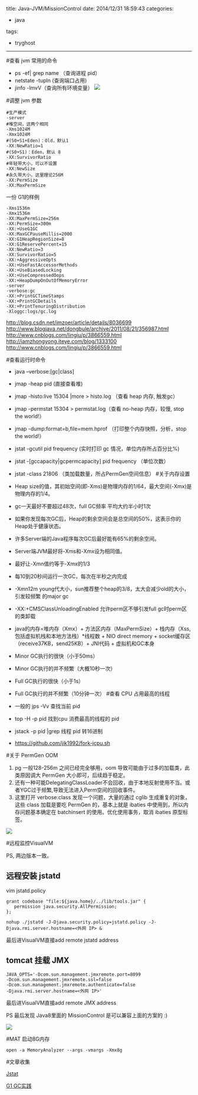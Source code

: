 title: Java-JVM/MissionControl
date: 2014/12/31 18:59:43
categories:

 - java 


tags:

- tryghost

---

#查看 jvm 常用的命令

 * ps -ef| grep name （查询进程 pid）
 * netstate -tupln (查询端口占用)
 * jinfo  <pid> -lmvV（查询所有环境变量）
![](http://pic002.cnblogs.com/images/2012/422908/2012073109465349.jpg)

#调整 jvm 参数
```language-bash
#生产模式
-server 
#堆空间，这两个相同
-Xms1024M
-Xmx1024M
#(S0+S1+Eden)：Old，默认1
-XX:NewRatio=1 
#(S0+S1)：Eden，默认 8
-XX:SurvivorRatio
#年轻带大小，可以不设置
-XX:NewSize
#永久带大小，这里理论256M
-XX:PermSize
-XX:MaxPermSize
```

一份 G1的样例
```language-bash
-Xms1536m 
-Xmx1536m 
-XX:MaxPermSize=256m 
-XX:PermSize=300m 
-XX:+UseG1GC 
-XX:MaxGCPauseMillis=2000 
-XX:G1HeapRegionSize=8 
-XX:G1ReservePercent=15 
-XX:NewRatio=3 
-XX:SurvivorRatio=5 
-XX:+AggressiveOpts 
-XX:+UseFastAccessorMethods 
-XX:+UseBiasedLocking 
-XX:+UseCompressedOops 
-XX:+HeapDumpOnOutOfMemoryError 
-server 
-verbose:gc 
-XX:+PrintGCTimeStamps 
-XX:+PrintGCDetails 
-XX:+PrintTenuringDistribution 
-Xloggc:logs/gc.log
```

http://blog.csdn.net/imzoer/article/details/8036699
http://www.blogjava.net/dongbule/archive/2011/08/21/356987.html
http://www.cnblogs.com/lingiu/p/3866559.html
http://iamzhongyong.iteye.com/blog/1333100
http://www.cnblogs.com/lingiu/p/3866559.html

 
#查看运行时命令
 * java –verbose:[gc|class]
 * jmap -heap pid (直接查看堆)
 * jmap -histo:live 15304 |more > histo.log （查看 heap 内存, 触发gc）
 * jmap -permstat 15304 > permstat.log（查看 no-heap 内存，较慢, stop the world!）
 * jmap -dump:format=b,file=mem.hprof <pid> （打印整个内存快照，分析，stop the world!）
 * jstat -gcutil pid frequency (实时打印 gc 情况，单位内存所占百分比%)
 * jstat -[gccapacity|gcpermcapacity] pid frequency （单位次数）
 * jstat -class 21806 （类加载数量，所占PermGen空间信息）
#关于内存设置

 * Heap size的值，其初始空间(即-Xms)是物理内存的1/64，最大空间(-Xmx)是物理内存的1/4。
 * gc一天最好不要超过48次，full GC频率 平均大约半小时1次
 * 如果你发现每次GC后，Heap的剩余空间会是总空间的50%，这表示你的Heap处于健康状态。
 * 许多Server端的Java程序每次GC后最好能有65%的剩余空间。
 * Server端JVM最好将-Xms和-Xmx设为相同值。
 * 最好让-Xmn值约等于-Xmx的1/3
 * 每10到20秒间运行一次GC，每次在半秒之内完成
 * -Xmn12m young代大小，sun推荐整个heap的3/8，太大会减少old的大小，引发较频繁 的major gc
 * -XX:+CMSClassUnloadingEnabled 允许perm区不够引发full gc时perm区的类卸载
 * java的内存=堆内存（Xmx）+ 方法区内存（MaxPermSize）+ 栈内存（Xss,包括虚拟机栈和本地方法栈）*线程数 + NIO direct memory + socket缓存区（receive37KB，send25KB）+ JNI代码 + 虚拟机和GC本身 
 * Minor GC执行的很快（小于50ms）
 * Minor GC执行的并不频繁（大概10秒一次）
 * Full GC执行的很快（小于1s）
 * Full GC执行的并不频繁（10分钟一次）
#查看 CPU 占用最高的线程
 * 一般的 jps -Vv 查找当前 pid
 * top -H -p pid 找到cpu 消费最高的线程的 pid
 * jstack -p pid |grep 线程 pid 转16进制
 * https://github.com/jik1992/fork-jcpu.sh

#关于 PermGen OOM
 
1. pg 一般128-256m 之间已经完全够用，oom 导致可能由于过多的加载类，此类原因调大 PermGen 大小即可，后续趋于稳定。
2. 还有一种可能DelegatingClassLoader不会回收，由于本地反射使用不当。或者YGC过于频繁,导致无法进入Perm空间的回收事件。
3. 这里打开 verbose:class 发现一个问题，大量的通过 cglib 生成重复的对象，这些 class 加载是要吃 PermGen 的，基本上就是 ibaties 中使用到，所以内存问题基本确定在 batchinsert 的使用。优化使用事务，取消 ibaties 原型标签。

![](https://dn-zuoyun.qbox.me/image/d/1a/7ef151c4e7a932447d9e087cce1ca.png)

#远程监控VisualVM

PS, 两边版本一致。

## 远程安装 jstatd

vim jstatd.policy
```language-java
grant codebase "file:${java.home}/../lib/tools.jar" {
   permission java.security.AllPermission;
};
```
```language-bash
nohup ./jstatd -J-Djava.security.policy=jstatd.policy -J-Djava.rmi.server.hostname=<外网 IP> &
```
最后进VisualVM直接add remote jstatd address

## tomcat 挂载 JMX

```language-bash
JAVA_OPTS='-Dcom.sun.management.jmxremote.port=8099 
-Dcom.sun.management.jmxremote.ssl=false 
-Dcom.sun.management.jmxremote.authenticate=false 
-Djava.rmi.server.hostname=<外网 IP>' 
```
最后进VisualVM直接add remote JMX address


PS 最后发现 Java8里面的 MissionControl 是可以兼容上面的方案的 :)

![](https://dn-zuoyun.qbox.me/image/2/02/d487d0df49431b94cfb24836f6713.png)

#MAT
启动8G内存
```language-bash
open -a MemoryAnalyzer --args -vmargs -Xmx8g
```

#文章收集

[Jstat](http://docs.oracle.com/javase/1.5.0/docs/tooldocs/share/jstat.html#gcutil_option)

[G1 GC实践](http://zhaoyanblog.com/?s=G1%E5%9E%83%E5%9C%BE%E6%94%B6%E9%9B%86%E5%99%A8)



